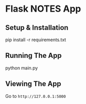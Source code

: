 # Flask NOTES  App 

## Setup & Installation


pip install -r requirements.txt


## Running The App


python main.py


## Viewing The App

Go to `http://127.0.0.1:5000`
